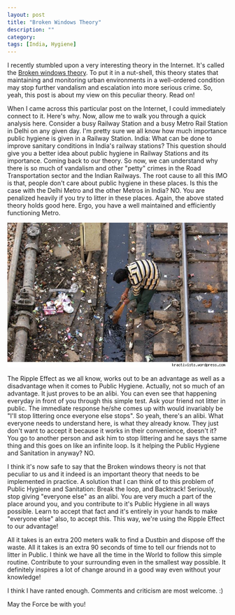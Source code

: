 ```yaml
---
layout: post
title: "Broken Windows Theory"
description: ""
category:
tags: [India, Hygiene]
---
```


I recently stumbled upon a very interesting theory in the Internet. It's called the [Broken windows theory](http://en.wikipedia.org/wiki/Broken_windows_theory).  To put it in a nut-shell, this theory states that maintaining and monitoring urban environments in a well-ordered condition may stop further vandalism and escalation into more serious crime. So, yeah, this post is about my view on this peculiar theory. Read on!

When I came across this particular post on the Internet, I could immediately connect to it. Here's why. Now, allow me to walk you through a quick analysis here.  Consider a busy Railway Station and a busy Metro Rail Station in Delhi on any given day. I'm pretty sure we all know how much importance public hygiene is given in a Railway Station. India: What can be done to improve sanitary conditions in India's railway stations? This question should give you a better idea about public hygiene in Railway Stations and its importance. Coming back to our theory. So now, we can understand why there is so much of vandalism and other "petty" crimes in the Road Transportation sector and the Indian Railways. The root cause to all this IMO is that, people don't care about public hygiene in these places. Is this the case with the Delhi Metro and the other Metros in India? NO. You are penalized heavily if you try to litter in these places. Again, the above stated theory holds good here. Ergo, you have a well maintained and efficiently functioning Metro. 

![Railways](../images/railways.jpg)


The Ripple Effect as we all know, works out to be an advantage as well as a disadvantage when it comes to Public Hygiene. Actually, not so much of an advantage. It just proves to be an alibi. You can even see that happening everyday in front of you through this simple test.  Ask your friend not litter in public. The immediate response he/she comes up with would invariably be "I'll stop littering once everyone else stops". So yeah, there's an alibi. What everyone needs to understand here, is what they already know. They just don't want to accept it because it works in their convenience, doesn't it? You go to another person and ask him to stop littering and he says the same thing and this goes on like an infinite loop. Is it helping the Public Hygiene and Sanitation in anyway? NO.
 

I think it's now safe to say that the Broken windows theory is not that peculiar to us and it indeed is an important theory that needs to be implemented in practice. A solution that I can think of to this problem of Public Hygiene and Sanitation: Break the loop, and Backtrack! Seriously, stop giving "everyone else" as an alibi. You are very much a part of the place around you, and you contribute to it's Public Hygiene in all ways possible. Learn to accept that fact and it's entirely in your hands to make "everyone else" also, to accept this. This way, we're using the Ripple Effect to our advantage!  


All it takes is an extra 200 meters walk to find a Dustbin and dispose off the waste. All it takes is an extra 90 seconds of time to tell our friends not to litter in Public. I think we have all the time in the World to follow this simple routine. Contribute to your surrounding even in the smallest way possible. It definitely inspires a lot of change around in a good way even without your knowledge!

I think I have ranted enough. Comments and criticism are most welcome. :)

May the Force be with you!